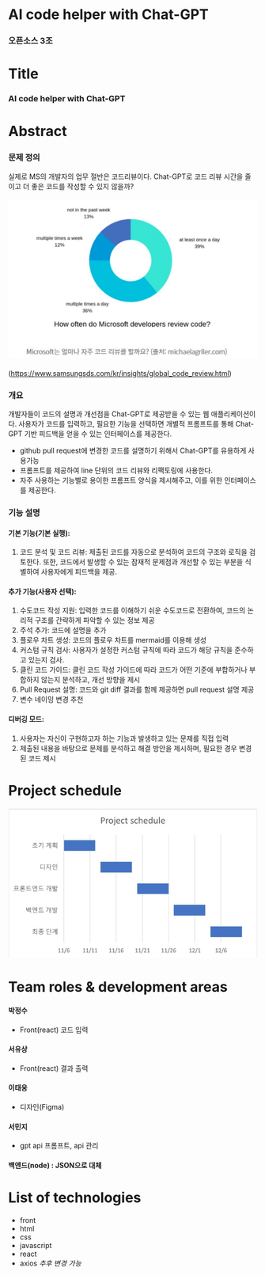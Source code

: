 # AI code helper with Chat-GPT
### 오픈소스 3조

# Title
### AI code helper with Chat-GPT

# Abstract
### 문제 정의
실제로 MS의 개발자의 업무 절반은 코드리뷰이다.
Chat-GPT로 코드 리뷰 시간을 줄이고 더 좋은 코드를 작성할 수 있지 않을까?
#### ![ms](/mss.png)
(https://www.samsungsds.com/kr/insights/global_code_review.html)
### 개요
개발자들이 코드의 설명과 개선점을 Chat-GPT로 제공받을 수 있는 웹 애플리케이션이다.  사용자가 코드를 입력하고, 필요한 기능을 선택하면 개별적 프롬프트를 통해 Chat-GPT 기반 피드백을 얻을 수 있는 인터페이스를 제공한다.

- github pull request에 변경한 코드를 설명하기 위해서 Chat-GPT를 유용하게 사용가능
- 프롬프트를 제공하여 line 단위의 코드 리뷰와 리팩토링에 사용한다.
- 자주 사용하는 기능별로 용이한 프롬프트 양식을 제시해주고, 이를 위한 인터페이스를 제공한다.
### 기능 설명
#### 기본 기능(기본 실행): 
1. 코드 분석 및 코드 리뷰: 제출된 코드를 자동으로 분석하여 코드의 구조와 로직을 검토한다. 또한, 코드에서 발생할 수 있는 잠재적 문제점과 개선할 수 있는 부분을 식별하여 사용자에게 피드백을 제공.

#### 추가 기능(사용자 선택):
1. 수도코드 작성 지원: 입력한 코드를 이해하기 쉬운 수도코드로 전환하여, 코드의 논리적 구조를 간략하게 파악할 수 있는 정보 제공
2. 주석 추가: 코드에 설명을 추가
3. 플로우 차트 생성: 코드의 플로우 차트를 mermaid를 이용해 생성
4. 커스텀 규칙 검사: 사용자가 설정한 커스텀 규칙에 따라 코드가 해당 규칙을 준수하고 있는지 검사.
5. 클린 코드 가이드: 클린 코드 작성 가이드에 따라 코드가 어떤 기준에 부합하거나 부합하지 않는지 분석하고, 개선 방향을 제시
6. Pull Request 설명: 코드와 git diff 결과를 함께 제공하면 pull request 설명 제공
7. 변수 네이밍 변경 추천
#### 디버깅 모드: 
1. 사용자는 자신이 구현하고자 하는 기능과 발생하고 있는 문제를 직접 입력
2. 제출된 내용을 바탕으로 문제를 분석하고 해결 방안을 제시하며, 필요한 경우 변경된 코드 제시

# Project schedule
#### ![schedule](/plan.png)

# Team roles & development areas
#### 박정수 
- Front(react) 코드 입력 
#### 서유상
- Front(react) 결과 출력  
#### 이태웅
- 디자인(Figma)
#### 서민지
- gpt api 프롬프트, api 관리
#### 백엔드(node) : JSON으로 대체

# List of technologies  
#### 
- front
- html 
- css
- javascript
- react
- axios
*추후 변경 가능*